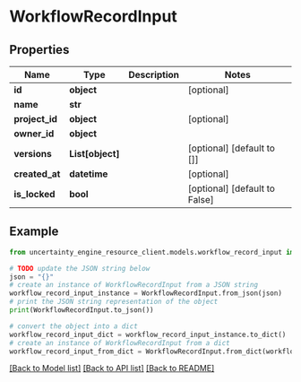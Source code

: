 # WorkflowRecordInput


## Properties

Name | Type | Description | Notes
------------ | ------------- | ------------- | -------------
**id** | **object** |  | [optional] 
**name** | **str** |  | 
**project_id** | **object** |  | [optional] 
**owner_id** | **object** |  | 
**versions** | **List[object]** |  | [optional] [default to []]
**created_at** | **datetime** |  | [optional] 
**is_locked** | **bool** |  | [optional] [default to False]

## Example

```python
from uncertainty_engine_resource_client.models.workflow_record_input import WorkflowRecordInput

# TODO update the JSON string below
json = "{}"
# create an instance of WorkflowRecordInput from a JSON string
workflow_record_input_instance = WorkflowRecordInput.from_json(json)
# print the JSON string representation of the object
print(WorkflowRecordInput.to_json())

# convert the object into a dict
workflow_record_input_dict = workflow_record_input_instance.to_dict()
# create an instance of WorkflowRecordInput from a dict
workflow_record_input_from_dict = WorkflowRecordInput.from_dict(workflow_record_input_dict)
```
[[Back to Model list]](../README.md#documentation-for-models) [[Back to API list]](../README.md#documentation-for-api-endpoints) [[Back to README]](../README.md)


